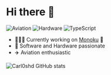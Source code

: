 # Hi there 👋

![Aviation](https://img.shields.io/badge/Aviation-Enthusiastic-blue)
![Hardware](https://img.shields.io/badge/Hardware-Fan-orange)
![TypeScript](https://img.shields.io/badge/TypeScript-Fan-lightgrey)

- 🧑🏽‍💻 Currently working on [Monoku](https://monoku.com) 💜 <img align="center" src="https://i.imgur.com/dOdkSdj.png" width="10" />
- 📱 Software and Hardware passionate
- ✈️ Aviation enthusiastic

![Carl0shd GitHub stats](https://github-readme-stats.vercel.app/api?username=carl0shd&count_private=true&hide=stars,prs&show_icons=true&theme=nord)
